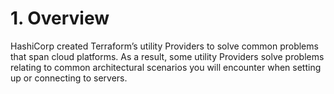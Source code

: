 # 1. Overview

HashiCorp created Terraform’s utility Providers to solve common problems that span cloud platforms. As a result, some utility Providers solve problems relating to common architectural scenarios you will encounter when setting up or connecting to servers.